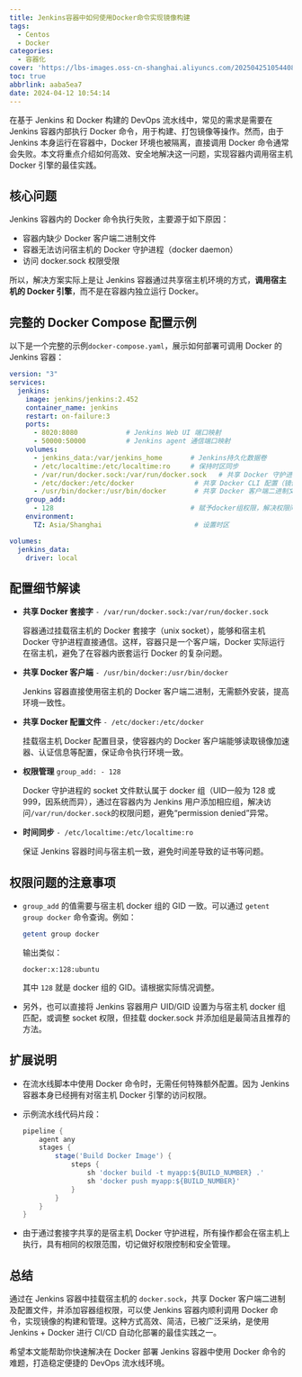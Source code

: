 ```yaml
---
title: Jenkins容器中如何使用Docker命令实现镜像构建
tags:
  - Centos
  - Docker
categories:
  - 容器化
cover: 'https://lbs-images.oss-cn-shanghai.aliyuncs.com/20250425105440842.png'
toc: true
abbrlink: aaba5ea7
date: 2024-04-12 10:54:14
---
```


在基于 Jenkins 和 Docker 构建的 DevOps 流水线中，常见的需求是需要在 Jenkins 容器内部执行 Docker 命令，用于构建、打包镜像等操作。然而，由于 Jenkins 本身运行在容器中，Docker 环境也被隔离，直接调用 Docker 命令通常会失败。本文将重点介绍如何高效、安全地解决这一问题，实现容器内调用宿主机 Docker 引擎的最佳实践。

<!-- more -->

## 核心问题

Jenkins 容器内的 Docker 命令执行失败，主要源于如下原因：

- 容器内缺少 Docker 客户端二进制文件
- 容器无法访问宿主机的 Docker 守护进程（docker daemon）
- 访问 docker.sock 权限受限

所以，解决方案实际上是让 Jenkins 容器通过共享宿主机环境的方式，**调用宿主机的 Docker 引擎**，而不是在容器内独立运行 Docker。

## 完整的 Docker Compose 配置示例

以下是一个完整的示例`docker-compose.yaml`，展示如何部署可调用 Docker 的 Jenkins 容器：

```yaml
version: "3"
services:
  jenkins:
    image: jenkins/jenkins:2.452
    container_name: jenkins
    restart: on-failure:3
    ports:
      - 8020:8080            # Jenkins Web UI 端口映射
      - 50000:50000          # Jenkins agent 通信端口映射
    volumes:
      - jenkins_data:/var/jenkins_home       # Jenkins持久化数据卷
      - /etc/localtime:/etc/localtime:ro     # 保持时区同步
      - /var/run/docker.sock:/var/run/docker.sock   # 共享 Docker 守护进程套接字
      - /etc/docker:/etc/docker               # 共享 Docker CLI 配置（镜像加速等）
      - /usr/bin/docker:/usr/bin/docker       # 共享 Docker 客户端二进制文件
    group_add:
      - 128                                  # 赋予docker组权限，解决权限问题
    environment:
      TZ: Asia/Shanghai                       # 设置时区

volumes:
  jenkins_data:
    driver: local
```

## 配置细节解读

- **共享 Docker 套接字** `- /var/run/docker.sock:/var/run/docker.sock`

  容器通过挂载宿主机的 Docker 套接字（unix socket），能够和宿主机 Docker 守护进程直接通信。这样，容器只是一个客户端，Docker 实际运行在宿主机，避免了在容器内嵌套运行 Docker 的复杂问题。

- **共享 Docker 客户端** `- /usr/bin/docker:/usr/bin/docker`

  Jenkins 容器直接使用宿主机的 Docker 客户端二进制，无需额外安装，提高环境一致性。

- **共享 Docker 配置文件** `- /etc/docker:/etc/docker`

  挂载宿主机 Docker 配置目录，使容器内的 Docker 客户端能够读取镜像加速器、认证信息等配置，保证命令执行环境一致。

- **权限管理** `group_add: - 128`

  Docker 守护进程的 socket 文件默认属于 docker 组（UID一般为 128 或 999，因系统而异），通过在容器内为 Jenkins 用户添加相应组，解决访问`/var/run/docker.sock`的权限问题，避免“permission denied”异常。

- **时间同步** `- /etc/localtime:/etc/localtime:ro`

  保证 Jenkins 容器时间与宿主机一致，避免时间差导致的证书等问题。

## 权限问题的注意事项

- `group_add` 的值需要与宿主机 docker 组的 GID 一致。可以通过 `getent group docker` 命令查询。例如：

  ```bash
  getent group docker
  ```

  输出类似：

  ```
  docker:x:128:ubuntu
  ```

  其中 `128` 就是 docker 组的 GID。请根据实际情况调整。

- 另外，也可以直接将 Jenkins 容器用户 UID/GID 设置为与宿主机 docker 组匹配，或调整 socket 权限，但挂载 docker.sock 并添加组是最简洁且推荐的方法。

## 扩展说明

- 在流水线脚本中使用 Docker 命令时，无需任何特殊额外配置。因为 Jenkins 容器本身已经拥有对宿主机 Docker 引擎的访问权限。

- 示例流水线代码片段：

  ```groovy
  pipeline {
      agent any
      stages {
          stage('Build Docker Image') {
              steps {
                  sh 'docker build -t myapp:${BUILD_NUMBER} .'
                  sh 'docker push myapp:${BUILD_NUMBER}'
              }
          }
      }
  }
  ```

- 由于通过套接字共享的是宿主机 Docker 守护进程，所有操作都会在宿主机上执行，具有相同的权限范围，切记做好权限控制和安全管理。

## 总结

通过在 Jenkins 容器中挂载宿主机的 `docker.sock`，共享 Docker 客户端二进制及配置文件，并添加容器组权限，可以使 Jenkins 容器内顺利调用 Docker 命令，实现镜像的构建和管理。这种方式高效、简洁，已被广泛采纳，是使用 Jenkins + Docker 进行 CI/CD 自动化部署的最佳实践之一。

希望本文能帮助你快速解决在 Docker 部署 Jenkins 容器中使用 Docker 命令的难题，打造稳定便捷的 DevOps 流水线环境。